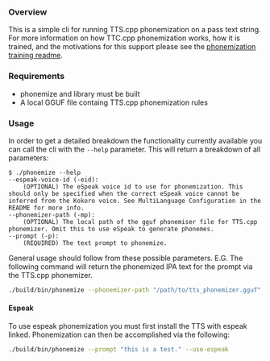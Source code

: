 ### Overview

This is a simple cli for running TTS.cpp phonemization on a pass text string. For more information on how TTC.cpp phonemization works, how it is trained, and the motivations for this support please see the [phonemization training readme](../../phonemization_training/README.md).

### Requirements

* phonemize and library must be built 
* A local GGUF file containg TTS.cpp phonemization rules

### Usage

In order to get a detailed breakdown the functionality currently available you can call the cli with the `--help` parameter. This will return a breakdown of all parameters:
```console
$ ./phonemize --help
--espeak-voice-id (-eid):
    (OPTIONAL) The eSpeak voice id to use for phonemization. This should only be specified when the correct eSpeak voice cannot be inferred from the Kokoro voice. See MultiLanguage Configuration in the README for more info.
--phonemizer-path (-mp):
    (OPTIONAL) The local path of the gguf phonemiser file for TTS.cpp phonemizer. Omit this to use eSpeak to generate phonemes.
--prompt (-p):
    (REQUIRED) The text prompt to phonemize.
```

General usage should follow from these possible parameters. E.G. The following command will return the phonemized IPA text for the prompt via the TTS.cpp phonemizer.

```bash
./build/bin/phonemize --phonemizer-path "/path/to/tts_phonemizer.gguf" --prompt "this is a test."
```

#### Espeak

To use espeak phonemization you must first install the TTS with espeak linked. Phonemization can then be accomplished via the following:

```bash
./build/bin/phonemize --prompt "this is a test." --use-espeak
```
